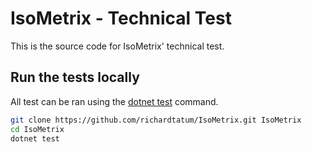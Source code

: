 # IsoMetrix - Technical Test
This is the source code for IsoMetrix' technical test.

## Run the tests locally
All test can be ran using the [dotnet test](https://learn.microsoft.com/en-us/dotnet/core/tools/dotnet-test) command.
```sh
git clone https://github.com/richardtatum/IsoMetrix.git IsoMetrix
cd IsoMetrix
dotnet test
```
